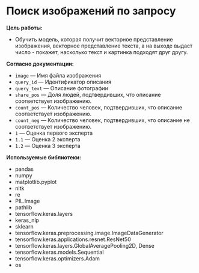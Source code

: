 # Поиск изображений по запросу

<b> Цель работы:</b> 
- Обучить модель, которая получит векторное представление изображения, векторное представление текста, а на выходе выдаст число - покажет, насколько текст и картинка подходят друг другу.

<b> Согласно документации: </b>  

- `image` — Имя файла изображения
- `query_id` — Идентификатор описания 
- `query_text` — Описание фотографии  
- `share_pos` — Доля людей, подтвердивших, что описание соответствует изображению. 
- `count_pos` — Количество человек, подтвердивших, что описание соответствует изображению.
- `count_neg` — Количество человек, подтвердивших, что описание не соответствует изображению.  
- `1` — Оценка первого эксперта 
- `1.1` — Оценка 2 эксперта
- `1.2` — Оценка 3 эксперта



<b> Используемые библиотеки: </b>
- pandas
- numpy
- matplotlib.pyplot
- nltk
- re
- PIL.Image
- pathlib
- tensorflow.keras.layers
- keras_nlp   
- sklearn
- tensorflow.keras.preprocessing.image.ImageDataGenerator
- tensorflow.keras.applications.resnet.ResNet50
- tensorflow.keras.layers.GlobalAveragePooling2D, Dense
- tensorflow.keras.models.Sequential
- tensorflow.keras.optimizers.Adam
- os